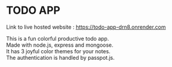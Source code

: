 # TODO APP

Link to live hosted website : https://todo-app-drn8.onrender.com

This is a fun colorful productive todo app.<br>
Made with node.js, express and mongoose.<br>
It has 3 joyful color themes for your notes.<br>
The authentication is handled by passpot.js.<br>
